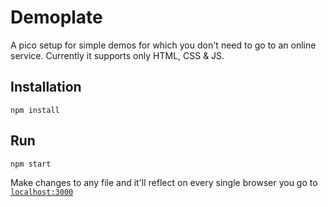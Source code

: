 # Demoplate

A pico setup for simple demos for which you don't need to go to an online service.
Currently it supports only HTML, CSS & JS.

## Installation
```
npm install
```

## Run 
```
npm start
```

Make changes to any file and it'll reflect on every single browser you go to [`localhost:3000`](http://localhost:3000)